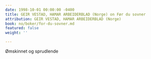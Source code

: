 ```yaml
---
date: 1998-10-01 00:00:00 -0400
title: GEIR VESTAD, HAMAR ARBEIDERBLAD (Norge) on Før du sovner
attribution: GEIR VESTAD, HAMAR ARBEIDERBLAD (Norge)
book: no/boker/for-du-sovner.md
featured: false
weight: ''

---
```

Ømskinnet og sprudlende